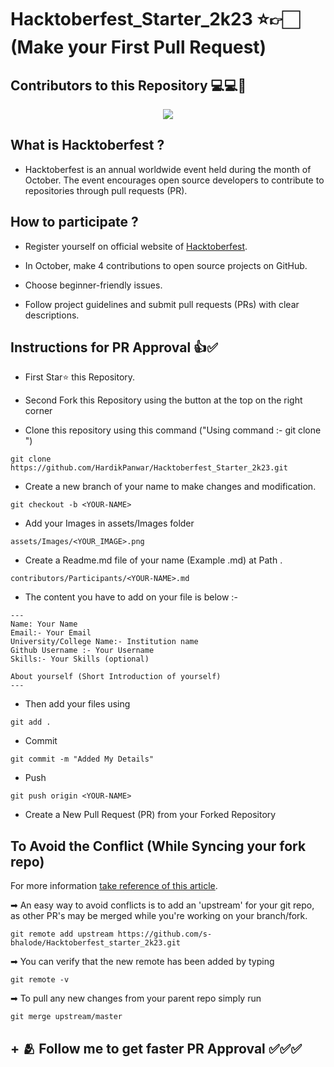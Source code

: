 # Hacktoberfest_Starter_2k23 ⭐👉🏻(Make your First Pull Request)

## Contributors to this Repository 💻💻👥 
<div align="center">
<a href="https://github.com/HardikPanwar/Hacktoberfest_Starter_2k23
/graphs/contributors">
  <img src="https://contrib.rocks/image?repo=HardikPanwar/Hacktoberfest_Starter_2k23" />
</a>
</div>
   
## What is Hacktoberfest ?
- Hacktoberfest is an annual worldwide event held during the month of October. The event encourages open source developers to contribute to repositories through pull requests (PR).
## How to participate ?
- Register yourself on official website of [Hacktoberfest](https://hacktoberfest.com/).
  
- In October, make 4 contributions to open source projects on GitHub.
  
- Choose beginner-friendly issues.
  
- Follow project guidelines and submit pull requests (PRs) with clear descriptions.

## Instructions for PR Approval 👍✅
- First Star⭐ this Repository.
  
- Second Fork this Repository using the button at the top on the right corner
  
- Clone this repository using this command ("Using command :- git clone <URL-OF-REPO>")
```terminal
git clone https://github.com/HardikPanwar/Hacktoberfest_Starter_2k23.git
```
- Create a new branch of your name to make changes and modification.
```terminal
git checkout -b <YOUR-NAME>
```
- Add your Images in assets/Images folder
```terminal
assets/Images/<YOUR_IMAGE>.png 
```
  
- Create a Readme.md file of your name (Example <YOURNAME>.md) at Path .
```terminal
contributors/Participants/<YOUR-NAME>.md
```
- The content you have to add on your file is below :-
  
```terminal
---
Name: Your Name
Email:- Your Email
University/College Name:- Institution name
Github Username :- Your Username
Skills:- Your Skills (optional)

About yourself (Short Introduction of yourself)
---
```
  
- Then add your files using
```terminal
git add .
```
- Commit
```terminal
git commit -m "Added My Details"
```
- Push 
```terminal
git push origin <YOUR-NAME> 
```
- Create a New Pull Request (PR) from your Forked Repository

## To Avoid the Conflict (While Syncing your fork repo) 
For more information [take reference of this article](https://help.github.com/articles/syncing-a-fork/).


➡ An easy way to avoid conflicts is to add an 'upstream' for your git repo, as other PR's may be merged while you're working on your branch/fork.   
```terminal
git remote add upstream https://github.com/s-bhalode/Hacktoberfest_starter_2k23.git
```
➡ You can verify that the new remote has been added by typing
```terminal
git remote -v
```
➡ To pull any new changes from your parent repo simply run
```terminal
git merge upstream/master
```
## + 🫂 Follow me to get faster PR Approval ✅✅✅
